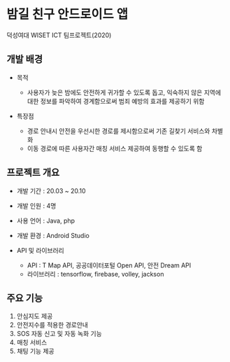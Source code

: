 # 밤길 친구 안드로이드 앱
덕성여대 WISET ICT 팀프로젝트(2020)

## 개발 배경
- 목적 
    - 사용자가 늦은 밤에도 안전하게 귀가할 수 있도록 돕고, 익숙하지 않은 지역에 대한 정보를 파악하여 경계함으로써 범죄 예방의 효과를 제공하기 위함
    
- 특장점
    - 경로 안내시 안전을 우선시한 경로를 제시함으로써 기존 길찾기 서비스와 차별화
    - 이동 경로에 따른 사용자간 매칭 서비스 제공하여 동행할 수 있도록 함

## 프로젝트 개요
- 개발 기간 : 20.03 ~ 20.10 

- 개발 인원 : 4명

- 사용 언어 : Java, php

- 개발 환경 : Android Studio

- API 및 라이브러리
    - API : T Map API, 공공데이터포털 Open API, 안전 Dream API
    - 라이브러리 : tensorflow, firebase, volley, jackson
    
## 주요 기능
1. 안심지도 제공
2. 안전지수를 적용한 경로안내
3. SOS 자동 신고 및 자동 녹화 기능
4. 매칭 서비스
5. 채팅 기능 제공
